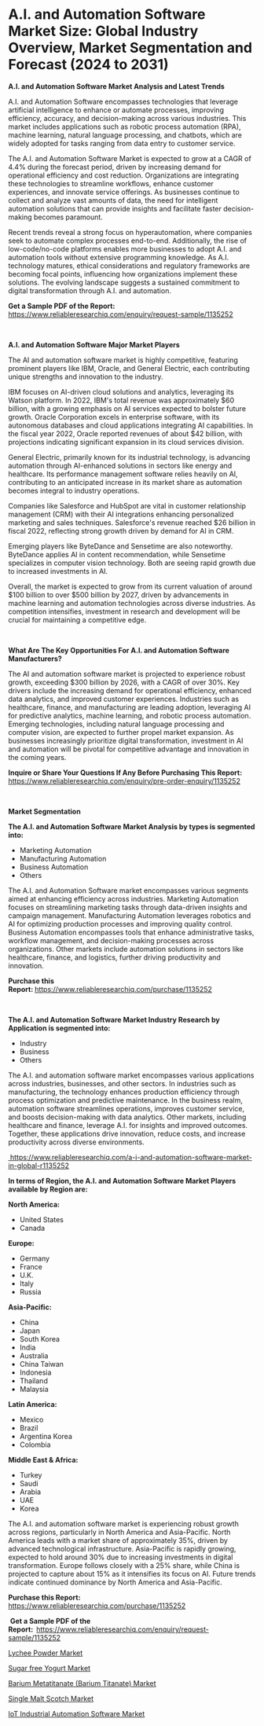 <p><h1>A.I. and Automation Software Market Size: Global Industry Overview, Market Segmentation and Forecast (2024 to 2031)</h1></p><p><strong>A.I. and Automation Software Market Analysis and Latest Trends</strong></p>
<p><p>A.I. and Automation Software encompasses technologies that leverage artificial intelligence to enhance or automate processes, improving efficiency, accuracy, and decision-making across various industries. This market includes applications such as robotic process automation (RPA), machine learning, natural language processing, and chatbots, which are widely adopted for tasks ranging from data entry to customer service.</p><p>The A.I. and Automation Software Market is expected to grow at a CAGR of 4.4% during the forecast period, driven by increasing demand for operational efficiency and cost reduction. Organizations are integrating these technologies to streamline workflows, enhance customer experiences, and innovate service offerings. As businesses continue to collect and analyze vast amounts of data, the need for intelligent automation solutions that can provide insights and facilitate faster decision-making becomes paramount.</p><p>Recent trends reveal a strong focus on hyperautomation, where companies seek to automate complex processes end-to-end. Additionally, the rise of low-code/no-code platforms enables more businesses to adopt A.I. and automation tools without extensive programming knowledge. As A.I. technology matures, ethical considerations and regulatory frameworks are becoming focal points, influencing how organizations implement these solutions. The evolving landscape suggests a sustained commitment to digital transformation through A.I. and automation.</p></p>
<p><strong>Get a Sample PDF of the Report:&nbsp;</strong> <a href="https://www.reliableresearchiq.com/enquiry/request-sample/1135252?utm_campaign=1119&utm_medium=2&utm_source=Github&utm_content=ia&utm_term=09102024&utm_id=ai-and-automation-software">https://www.reliableresearchiq.com/enquiry/request-sample/1135252</a></p>
<p>&nbsp;</p>
<p><strong>A.I. and Automation Software Major Market Players</strong></p>
<p><p>The AI and automation software market is highly competitive, featuring prominent players like IBM, Oracle, and General Electric, each contributing unique strengths and innovation to the industry. </p><p>IBM focuses on AI-driven cloud solutions and analytics, leveraging its Watson platform. In 2022, IBM's total revenue was approximately $60 billion, with a growing emphasis on AI services expected to bolster future growth. Oracle Corporation excels in enterprise software, with its autonomous databases and cloud applications integrating AI capabilities. In the fiscal year 2022, Oracle reported revenues of about $42 billion, with projections indicating significant expansion in its cloud services division.</p><p>General Electric, primarily known for its industrial technology, is advancing automation through AI-enhanced solutions in sectors like energy and healthcare. Its performance management software relies heavily on AI, contributing to an anticipated increase in its market share as automation becomes integral to industry operations.</p><p>Companies like Salesforce and HubSpot are vital in customer relationship management (CRM) with their AI integrations enhancing personalized marketing and sales techniques. Salesforce's revenue reached $26 billion in fiscal 2022, reflecting strong growth driven by demand for AI in CRM.</p><p>Emerging players like ByteDance and Sensetime are also noteworthy. ByteDance applies AI in content recommendation, while Sensetime specializes in computer vision technology. Both are seeing rapid growth due to increased investments in AI.</p><p>Overall, the market is expected to grow from its current valuation of around $100 billion to over $500 billion by 2027, driven by advancements in machine learning and automation technologies across diverse industries. As competition intensifies, investment in research and development will be crucial for maintaining a competitive edge.</p></p>
<p>&nbsp;</p>
<p><strong>What Are The Key Opportunities For A.I. and Automation Software Manufacturers?</strong></p>
<p><p>The AI and automation software market is projected to experience robust growth, exceeding $300 billion by 2026, with a CAGR of over 30%. Key drivers include the increasing demand for operational efficiency, enhanced data analytics, and improved customer experiences. Industries such as healthcare, finance, and manufacturing are leading adoption, leveraging AI for predictive analytics, machine learning, and robotic process automation. Emerging technologies, including natural language processing and computer vision, are expected to further propel market expansion. As businesses increasingly prioritize digital transformation, investment in AI and automation will be pivotal for competitive advantage and innovation in the coming years.</p></p>
<p><strong>Inquire or Share Your Questions If Any Before Purchasing This Report:</strong> <a href="https://www.reliableresearchiq.com/enquiry/pre-order-enquiry/1135252?utm_campaign=1119&utm_medium=2&utm_source=Github&utm_content=ia&utm_term=09102024&utm_id=ai-and-automation-software">https://www.reliableresearchiq.com/enquiry/pre-order-enquiry/1135252</a></p>
<p>&nbsp;</p>
<p><strong>Market Segmentation</strong></p>
<p><strong>The A.I. and Automation Software Market Analysis by types is segmented into:</strong></p>
<p><ul><li>Marketing Automation</li><li>Manufacturing Automation</li><li>Business Automation</li><li>Others</li></ul></p>
<p><p>The A.I. and Automation Software market encompasses various segments aimed at enhancing efficiency across industries. Marketing Automation focuses on streamlining marketing tasks through data-driven insights and campaign management. Manufacturing Automation leverages robotics and AI for optimizing production processes and improving quality control. Business Automation encompasses tools that enhance administrative tasks, workflow management, and decision-making processes across organizations. Other markets include automation solutions in sectors like healthcare, finance, and logistics, further driving productivity and innovation.</p></p>
<p><strong>Purchase this Report:&nbsp;</strong><a href="https://www.reliableresearchiq.com/purchase/1135252?utm_campaign=1119&utm_medium=2&utm_source=Github&utm_content=ia&utm_term=09102024&utm_id=ai-and-automation-software">https://www.reliableresearchiq.com/purchase/1135252</a></p>
<p>&nbsp;</p>
<p><strong>The A.I. and Automation Software Market Industry Research by Application is segmented into:</strong></p>
<p><ul><li>Industry</li><li>Business</li><li>Others</li></ul></p>
<p><p>The A.I. and automation software market encompasses various applications across industries, businesses, and other sectors. In industries such as manufacturing, the technology enhances production efficiency through process optimization and predictive maintenance. In the business realm, automation software streamlines operations, improves customer service, and boosts decision-making with data analytics. Other markets, including healthcare and finance, leverage A.I. for insights and improved outcomes. Together, these applications drive innovation, reduce costs, and increase productivity across diverse environments.</p></p>
<p><a href="https://www.reliableresearchiq.com/a-i-and-automation-software-market-in-global-r1135252?utm_campaign=1119&utm_medium=2&utm_source=Github&utm_content=ia&utm_term=09102024&utm_id=ai-and-automation-software">&nbsp;https://www.reliableresearchiq.com/a-i-and-automation-software-market-in-global-r1135252</a></p>
<p><strong>In terms of Region, the A.I. and Automation Software Market Players available by Region are:</strong></p>
<p>
    <p> <strong> North America: </strong>
        <ul>
            <li>United States</li>
            <li>Canada</li>
        </ul>
        </p> 
    <p> <strong> Europe: </strong>
        <ul>
            <li>Germany</li>
            <li>France</li>
            <li>U.K.</li>
            <li>Italy</li>
            <li>Russia</li>
        </ul>
        </p> 
    <p> <strong> Asia-Pacific: </strong>
        <ul>
            <li>China</li>
            <li>Japan</li>
            <li>South Korea</li>
            <li>India</li>
            <li>Australia</li>
            <li>China Taiwan</li>
            <li>Indonesia</li>
            <li>Thailand</li>
            <li>Malaysia</li>
        </ul>
        </p> 
    <p> <strong> Latin America: </strong>
        <ul>
            <li>Mexico</li>
            <li>Brazil</li>
            <li>Argentina Korea</li>
            <li>Colombia</li>
        </ul>
        </p> 
    <p> <strong> Middle East & Africa: </strong>
        <ul>
            <li>Turkey</li>
            <li>Saudi</li>
            <li>Arabia</li>
            <li>UAE</li>
            <li>Korea</li>
        </ul>
    </p>
    </p>
<p><p>The A.I. and automation software market is experiencing robust growth across regions, particularly in North America and Asia-Pacific. North America leads with a market share of approximately 35%, driven by advanced technological infrastructure. Asia-Pacific is rapidly growing, expected to hold around 30% due to increasing investments in digital transformation. Europe follows closely with a 25% share, while China is projected to capture about 15% as it intensifies its focus on AI. Future trends indicate continued dominance by North America and Asia-Pacific.</p></p>
<p><strong>Purchase this Report: </strong><a href="https://www.reliableresearchiq.com/purchase/1135252?utm_campaign=1119&utm_medium=2&utm_source=Github&utm_content=ia&utm_term=09102024&utm_id=ai-and-automation-software">https://www.reliableresearchiq.com/purchase/1135252</a></p>
<p>&nbsp;<strong>Get a Sample PDF of the Report:&nbsp;&nbsp;</strong><a href="https://www.reliableresearchiq.com/enquiry/request-sample/1135252?utm_campaign=1119&utm_medium=2&utm_source=Github&utm_content=ia&utm_term=09102024&utm_id=ai-and-automation-software">https://www.reliableresearchiq.com/enquiry/request-sample/1135252</a></p>
<p><strong></strong></p>
<p><p><a href="https://www.linkedin.com/pulse/strategic-market-insights-global-lychee-powder-2024-2031-9irqf?utm_campaign=1119&utm_medium=2&utm_source=Github&utm_content=ia&utm_term=09102024&utm_id=ai-and-automation-software">Lychee Powder Market</a></p><p><a href="https://issuu.com/reportprime-2/docs/sugar-free-yogurt-market-size-2030._457f13cbfb8a92?utm_campaign=1119&utm_medium=2&utm_source=Github&utm_content=ia&utm_term=09102024&utm_id=ai-and-automation-software">Sugar free Yogurt Market</a></p><p><a href="https://github.com/shaw2dornak/Market-Research-Report-List-1/blob/main/barium-metatitanate-barium-titanate-market.md?utm_campaign=1119&utm_medium=2&utm_source=Github&utm_content=ia&utm_term=09102024&utm_id=ai-and-automation-software">Barium Metatitanate (Barium Titanate) Market</a></p><p><a href="https://issuu.com/reportprime-2/docs/single-malt-scotch-market-size-2030_128217f76ec44c?utm_campaign=1119&utm_medium=2&utm_source=Github&utm_content=ia&utm_term=09102024&utm_id=ai-and-automation-software">Single Malt Scotch Market</a></p><p><a href="https://github.com/vardywhruffin8/Market-Research-Report-List-1/blob/main/iot-industrial-automation-software-market.md?utm_campaign=1119&utm_medium=2&utm_source=Github&utm_content=ia&utm_term=09102024&utm_id=ai-and-automation-software">IoT Industrial Automation Software Market</a></p></p>